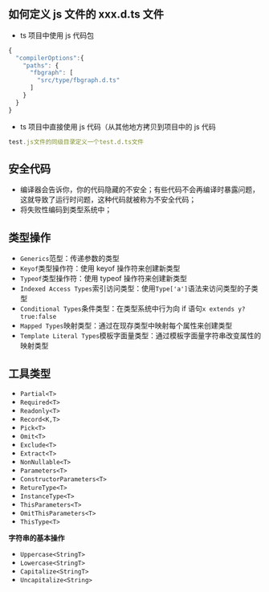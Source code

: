 ## 如何定义 js 文件的 xxx.d.ts 文件

- ts 项目中使用 js 代码包

```.d.ts
{
  "compilerOptions":{
    "paths": {
      "fbgraph": [
        "src/type/fbgraph.d.ts"
      ]
    }
  }
}

```

- ts 项目中直接使用 js 代码（从其他地方拷贝到项目中的 js 代码

```.d.ts
test.js文件的同级目录定义一个test.d.ts文件
```

## 安全代码

- 编译器会告诉你，你的代码隐藏的不安全；有些代码不会再编译时暴露问题，这就导致了运行时问题，这种代码就被称为不安全代码；
- 将失败性编码到类型系统中；

## 类型操作

- `Generics`范型：传递参数的类型
- `Keyof`类型操作符：使用 keyof 操作符来创建新类型
- `Typeof`类型操作符：使用 typeof 操作符来创建新类型
- `Indexed Access Types`索引访问类型：使用`Type['a']`语法来访问类型的子类型
- `Conditional Types`条件类型：在类型系统中行为向 if 语句`x extends y?true:false`
- `Mapped Types`映射类型：通过在现存类型中映射每个属性来创建类型
- `Template Literal Types`模板字面量类型：通过模板字面量字符串改变属性的映射类型

## 工具类型

- `Partial<T>`
- `Required<T>`
- `Readonly<T>`
- `Record<K,T>`
- `Pick<T> `
- `Omit<T> `
- `Exclude<T>`
- `Extract<T>`
- `NonNullable<T>`
- `Parameters<T> `
- `ConstructorParameters<T>`
- `RetureType<T> `
- `InstanceType<T> `
- `ThisParameters<T> `
- `OmitThisParameters<T> `
- `ThisType<T> `

**字符串的基本操作**

- `Uppercase<StringT>`
- `Lowercase<StringT>`
- `Capitalize<StringT>`
- `Uncapitalize<String>`
